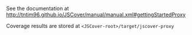 See the documentation at http://tntim96.github.io/JSCover/manual/manual.xml#gettingStartedProxy

Coverage results are stored at `<JSCover-root>/target/jscover-proxy`